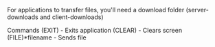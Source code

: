 For applications to transfer files, you'll need a download folder (server-downloads and client-downloads)

Commands
  (EXIT) - Exits application
  (CLEAR) - Clears screen
  (FILE)*filename - Sends file
